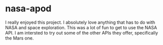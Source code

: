 # nasa-apod
I really enjoyed this project. I absolutely love anything that has to do with NASA and space exploration. This was a lot of fun to get to use the NASA API. I am intersted to try out some of the other APIs they offer, specifically the Mars one.
